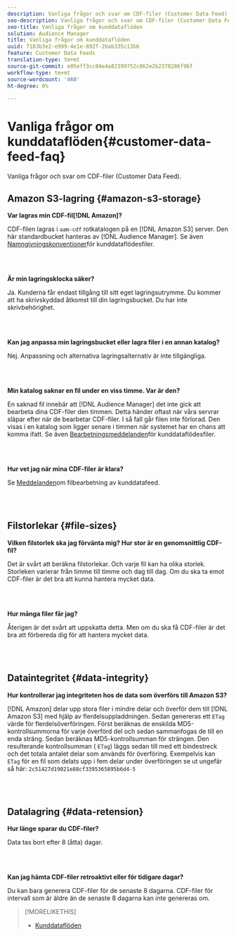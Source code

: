 ```yaml
---
description: Vanliga frågor och svar om CDF-filer (Customer Data Feed).
seo-description: Vanliga frågor och svar om CDF-filer (Customer Data Feed).
seo-title: Vanliga frågor om kunddataflöden
solution: Audience Manager
title: Vanliga frågor om kunddataflöden
uuid: 7183b3e2-e999-4e1e-892f-2bab335c13b6
feature: Customer Data Feeds
translation-type: tm+mt
source-git-commit: e05eff3cc04e4a82399752c862e2b2370286f96f
workflow-type: tm+mt
source-wordcount: '460'
ht-degree: 0%

---
```



# Vanliga frågor om kunddataflöden{#customer-data-feed-faq}

Vanliga frågor och svar om CDF-filer (Customer Data Feed).

## Amazon S3-lagring {#amazon-s3-storage}

**Var lagras min CDF-fil[!DNL Amazon]?**

CDF-filen lagras i `aam-cdf` rotkatalogen på en [!DNL Amazon S3] server. Den här standardbucket hanteras av [!DNL Audience Manager]. Se även [Namngivningskonventioner](../features/cdf-files.md#cdf-naming-conventions)för kunddataflödesfiler.

<br> 

**Är min lagringsklocka säker?**

Ja. Kunderna får endast tillgång till sitt eget lagringsutrymme. Du kommer att ha skrivskyddad åtkomst till din lagringsbucket. Du har inte skrivbehörighet.

<br> 

**Kan jag anpassa min lagringsbucket eller lagra filer i en annan katalog?**

Nej. Anpassning och alternativa lagringsalternativ är inte tillgängliga.

<br> 

**Min katalog saknar en fil under en viss timme. Var är den?**

En saknad fil innebär att [!DNL Audience Manager] det inte gick att bearbeta dina CDF-filer den timmen. Detta händer oftast när våra servrar släpar efter när de bearbetar CDF-filer. I så fall går filen inte förlorad. Den visas i en katalog som ligger senare i timmen när systemet har en chans att komma ifatt. Se även [Bearbetningsmeddelanden](../features/cdf-files.md#cdf-file-processing-notifications)för kunddataflödesfiler.

<br> 

**Hur vet jag när mina CDF-filer är klara?**

Se [Meddelanden](../features/cdf-files.md#cdf-file-processing-notifications)om filbearbetning av kunddatafeed.

<br> 

## Filstorlekar {#file-sizes}

**Vilken filstorlek ska jag förvänta mig? Hur stor är en genomsnittlig CDF-fil?**

Det är svårt att beräkna filstorlekar. Och varje fil kan ha olika storlek. Storleken varierar från timme till timme och dag till dag. Om du ska ta emot CDF-filer är det bra att kunna hantera mycket data.

<br> 

**Hur många filer får jag?**

Återigen är det svårt att uppskatta detta. Men om du ska få CDF-filer är det bra att förbereda dig för att hantera mycket data.

<br> 

## Dataintegritet {#data-integrity}

**Hur kontrollerar jag integriteten hos de data som överförs till Amazon S3?**

[!DNL Amazon] delar upp stora filer i mindre delar och överför dem till [!DNL Amazon S3] med hjälp av flerdelsuppladdningen. Sedan genereras ett `ETag` värde för flerdelsöverföringen. Först beräknas de enskilda MD5-kontrollsummorna för varje överförd del och sedan sammanfogas de till en enda sträng. Sedan beräknas MD5-kontrollsumman för strängen. Den resulterande kontrollsumman ( `ETag`) läggs sedan till med ett bindestreck och det totala antalet delar som används för överföring. Exempelvis kan `ETag` för en fil som delats upp i fem delar under överföringen se ut ungefär så här: `2c51427d19021e88cf3395365895b6d4-5`

<br> 

## Datalagring {#data-retension}

**Hur länge sparar du CDF-filer?**

Data tas bort efter 8 (åtta) dagar.

<br> 

**Kan jag hämta CDF-filer retroaktivt eller för tidigare dagar?**

Du kan bara generera CDF-filer för de senaste 8 dagarna. CDF-filer för intervall som är äldre än de senaste 8 dagarna kan inte genereras om.

>[!MORELIKETHIS]
>
>* [Kunddataflöden](../features/cdf-files.md)

